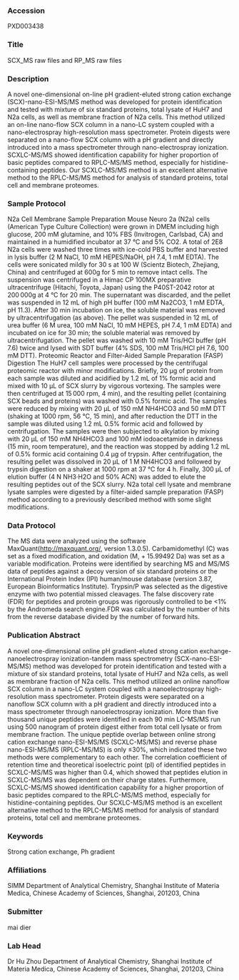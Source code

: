 ### Accession
PXD003438

### Title
SCX_MS raw files and RP_MS raw files

### Description
A novel one-dimensional on-line pH gradient-eluted strong cation exchange (SCX)-nano-ESI-MS/MS method was developed for protein identification and tested with mixture of six standard proteins, total lysate of HuH7 and N2a cells, as well as membrane fraction of N2a cells. This method utilized an on-line nano-flow SCX column in a nano-LC system coupled with a nano-electrospray high-resolution mass spectrometer. Protein digests were separated on a nano-flow SCX column with a pH gradient and directly introduced into a mass spectrometer through nano-electrospray ionization. SCXLC-MS/MS showed identification capability for higher proportion of basic peptides compared to RPLC-MS/MS method, especially for histidine-containing peptides. Our SCXLC-MS/MS method is an excellent alternative method to the RPLC-MS/MS method for analysis of standard proteins, total cell and membrane proteomes.

### Sample Protocol
N2a Cell Membrane Sample Preparation Mouse Neuro 2a (N2a) cells (American Type Culture Collection) were grown in DMEM including high glucose, 200 mM glutamine, and 10% FBS (Invitrogen, Carlsbad, CA) and maintained in a humidified incubator at 37 °C and 5% CO2. A total of 2E8 N2a cells were washed three times with ice-cold PBS buffer and harvested in lysis buffer (2 M NaCl, 10 mM HEPES/NaOH, pH 7.4, 1 mM EDTA). The cells were sonicated mildly for 30 s at 100 W (Scientz Biotech, Zhejiang, China) and centrifuged at 600g for 5 min to remove intact cells. The suspension was centrifuged in a Himac CP 100MX preparative ultracentrifuge (Hitachi, Toyota, Japan) using the P40ST-2042 rotor at 200 000g at 4 °C for 20 min. The supernatant was discarded, and the pellet was suspended in 12 mL of high pH buffer (100 mM Na2CO3, 1 mM EDTA, pH 11.3). After 30 min incubation on ice, the soluble material was removed by ultracentrifugation (as above). The pellet was suspended in 12 mL of urea buffer (6 M urea, 100 mM NaCl, 10 mM HEPES, pH 7.4, 1 mM EDTA) and incubated on ice for 30 min; the soluble material was removed by ultracentrifugation. The pellet was washed with 10 mM Tris/HCl buffer (pH 7.6) twice and lysed with SDT buffer (4% SDS, 100 mM Tris/HCl pH 7.6, 100 mM DTT). Proteomic Reactor and Filter-Aided Sample Preparation (FASP) Digestion The HuH7 cell samples were processed by the centrifugal proteomic reactor with minor modifications. Briefly, 20 μg of protein from each sample was diluted and acidified by 1.2 mL of 1% formic acid and mixed with 10 μL of SCX slurry by vigorous vortexing. The samples were then centrifuged at 15 000 rpm, 4 min), and the resulting pellet (containing SCX beads and proteins) was washed with 0.5% formic acid. The samples were reduced by mixing with 20 μL of 150 mM NH4HCO3 and 50 mM DTT (shaking at 1000 rpm, 56 °C, 15 min), and after reduction the DTT in the sample was diluted using 1.2 mL 0.5% formic acid and followed by centrifugation. The samples were then subjected to alkylation by mixing with 20 μL of 150 mM NH4HCO3 and 100 mM iodoacetamide in darkness (15 min, room temperature), and the reaction was stopped by adding 1.2 mL of 0.5% formic acid containing 0.4 μg of trypsin. After centrifugation, the resulting pellet was dissolved in 20 μL of 1 M NH4HCO3 and followed by trypsin digestion on a shaker at 1000 rpm at 37 °C for 4 h. Finally, 300 μL of elution buffer (4 N NH3·H2O and 50% ACN) was added to elute the resulting peptides out of the SCX slurry. N2a total cell lysate and membrane lysate samples were digested by a filter-aided sample preparation (FASP) method according to a previously described method with some slight modifications.

### Data Protocol
The MS data were analyzed using the software MaxQuant(http://maxquant.org/, version 1.3.0.5). Carbamidomethyl (C) was set as a fixed modification, and oxidation (M, + 15.99492 Da) was set as a variable modification. Proteins were identified by searching MS and MS/MS data of peptides against a decoy version of six standard proteins or the International Protein Index (IPI) human/mouse database (version 3.87, European Bioinformatics Institute). Trypsin/P was selected as the digestive enzyme with two potential missed cleavages. The false discovery rate (FDR) for peptides and protein groups was rigorously controlled to be <1% by the Andromeda search engine.FDR was calculated by the number of hits from the reverse database divided by the number of forward hits.

### Publication Abstract
A novel one-dimensional online pH gradient-eluted strong cation exchange-nanoelectrospray ionization-tandem mass spectrometry (SCX-nano-ESI-MS/MS) method was developed for protein identification and tested with a mixture of six standard proteins, total lysate of HuH7 and N2a cells, as well as membrane fraction of N2a cells. This method utilized an online nanoflow SCX column in a nano-LC system coupled with a nanoelectrospray high-resolution mass spectrometer. Protein digests were separated on a nanoflow SCX column with a pH gradient and directly introduced into a mass spectrometer through nanoelectrospray ionization. More than five thousand unique peptides were identified in each 90 min LC-MS/MS run using 500 nanogram of protein digest either from total cell lysate or from membrane fraction. The unique peptide overlap between online strong cation exchange nano-ESI-MS/MS (SCXLC-MS/MS) and reverse phase nano-ESI-MS/MS (RPLC-MS/MS) is only &#x2264;30%, which indicated these two methods were complementary to each other. The correlation coefficient of retention time and theoretical isoelectric point (pI) of identified peptides in SCXLC-MS/MS was higher than 0.4, which showed that peptides elution in SCXLC-MS/MS was dependent on their charge states. Furthermore, SCXLC-MS/MS showed identification capability for a higher proportion of basic peptides compared to the RPLC-MS/MS method, especially for histidine-containing peptides. Our SCXLC-MS/MS method is an excellent alternative method to the RPLC-MS/MS method for analysis of standard proteins, total cell and membrane proteomes.

### Keywords
Strong cation exchange, Ph gradient

### Affiliations
SIMM
Department of Analytical Chemistry, Shanghai Institute of Materia Medica, Chinese Academy of Sciences, Shanghai, 201203, China

### Submitter
mai dier

### Lab Head
Dr Hu Zhou
Department of Analytical Chemistry, Shanghai Institute of Materia Medica, Chinese Academy of Sciences, Shanghai, 201203, China


